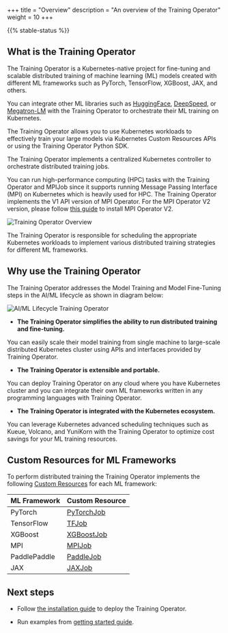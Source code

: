 +++
title = "Overview"
description = "An overview of the Training Operator"
weight = 10
+++

{{% stable-status %}}

## What is the Training Operator

The Training Operator is a Kubernetes-native project for fine-tuning and scalable
distributed training of machine learning (ML) models created with different ML frameworks such as
PyTorch, TensorFlow, XGBoost, JAX, and others.

You can integrate other ML libraries such as [HuggingFace](https://huggingface.co),
[DeepSpeed](https://github.com/microsoft/DeepSpeed), or [Megatron-LM](https://github.com/NVIDIA/Megatron-LM)
with the Training Operator to orchestrate their ML training on Kubernetes.

The Training Operator allows you to use Kubernetes workloads to effectively train your large models
via Kubernetes Custom Resources APIs or using the Training Operator Python SDK.

The Training Operator implements a centralized Kubernetes controller to orchestrate distributed training jobs.

You can run high-performance computing (HPC) tasks with the Training Operator and MPIJob since it
supports running Message Passing Interface (MPI) on Kubernetes which is heavily used for HPC.
The Training Operator implements the V1 API version of MPI Operator. For the MPI Operator V2 version,
please follow [this guide](/docs/components/training/user-guides/mpi/) to install MPI Operator V2.

<img src="/docs/components/training/images/training-operator-overview.drawio.svg"
  alt="Training Operator Overview"
  class="mt-3 mb-3">

The Training Operator is responsible for scheduling the appropriate Kubernetes workloads to implement
various distributed training strategies for different ML frameworks.

## Why use the Training Operator

The Training Operator addresses the Model Training and Model Fine-Tuning steps in the AI/ML
lifecycle as shown in diagram below:

<img src="/docs/components/training/images/ml-lifecycle-training-operator.drawio.svg"
  alt="AI/ML Lifecycle Training Operator"
  class="mt-3 mb-3">

- **The Training Operator simplifies the ability to run distributed training and fine-tuning.**

You can easily scale their model training from single machine to large-scale distributed
Kubernetes cluster using APIs and interfaces provided by Training Operator.

- **The Training Operator is extensible and portable.**

You can deploy Training Operator on any cloud where you have Kubernetes cluster and you can
integrate their own ML frameworks written in any programming languages with Training Operator.

- **The Training Operator is integrated with the Kubernetes ecosystem.**

You can leverage Kubernetes advanced scheduling techniques such as Kueue, Volcano, and YuniKorn
with the Training Operator to optimize cost savings for your ML training resources.

## Custom Resources for ML Frameworks

To perform distributed training the Training Operator implements the following
[Custom Resources](https://kubernetes.io/docs/concepts/extend-kubernetes/api-extension/custom-resources/)
for each ML framework:

| ML Framework | Custom Resource                                              |
| ------------ | ------------------------------------------------------------ |
| PyTorch      | [PyTorchJob](/docs/components/training/user-guides/pytorch/) |
| TensorFlow   | [TFJob](/docs/components/training/user-guides/tensorflow/)   |
| XGBoost      | [XGBoostJob](/docs/components/training/user-guides/xgboost/) |
| MPI          | [MPIJob](/docs/components/training/user-guides/mpi/)         |
| PaddlePaddle | [PaddleJob](/docs/components/training/user-guides/paddle/)   |
| JAX          | [JAXJob](/docs/components/training/user-guides/jax/)   |

## Next steps

- Follow [the installation guide](/docs/components/training/installation/) to deploy the Training Operator.

- Run examples from [getting started guide](/docs/components/training/getting-started/).

